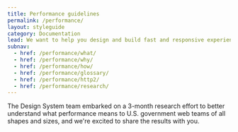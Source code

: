 ```yaml
---
title: Performance guidelines
permalink: /performance/
layout: styleguide
category: Documentation
lead: We want to help you design and build fast and responsive experiences.
subnav:
  - href: /performance/what/
  - href: /performance/why/
  - href: /performance/how/
  - href: /performance/glossary/
  - href: /performance/http2/
  - href: /performance/research/
---
```


The Design System team embarked on a 3-month research effort to better understand
what performance means to U.S. government web teams of all shapes and sizes,
and we're excited to share the results with you.
